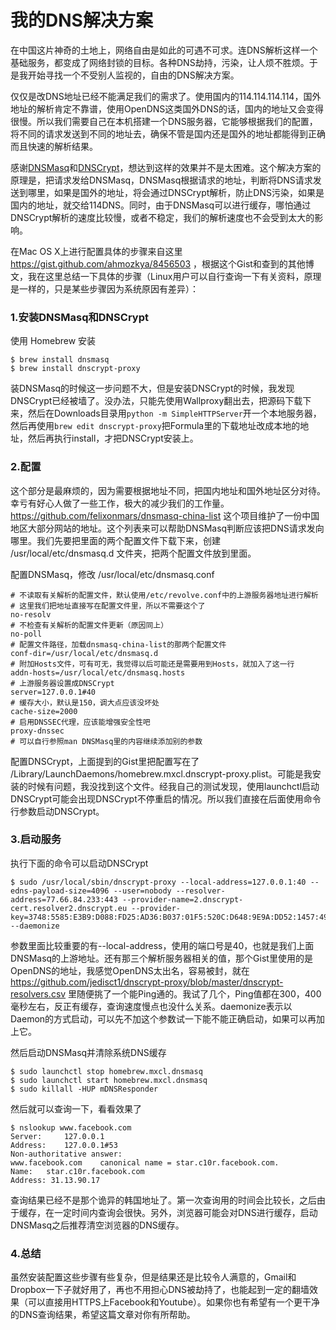 我的DNS解决方案
=============


在中国这片神奇的土地上，网络自由是如此的可遇不可求。连DNS解析这样一个基础服务，都变成了网络封锁的目标。各种DNS劫持，污染，让人烦不胜烦。于是我开始寻找一个不受别人监视的，自由的DNS解决方案。

仅仅是改DNS地址已经不能满足我们的需求了。使用国内的114.114.114.114，国外地址的解析肯定不靠谱，使用OpenDNS这类国外DNS的话，国内的地址又会变得很慢。所以我们需要自己在本机搭建一个DNS服务器，它能够根据我们的配置，将不同的请求发送到不同的地址去，确保不管是国内还是国外的地址都能得到正确而且快速的解析结果。

感谢[DNSMasq](http://www.thekelleys.org.uk/dnsmasq/doc.html)和[DNSCrypt](http://dnscrypt.org/)，想达到这样的效果并不是太困难。这个解决方案的原理是，把请求发给DNSMasq，DNSMasq根据请求的地址，判断将DNS请求发送到哪里，如果是国外的地址，将会通过DNSCrypt解析，防止DNS污染，如果是国内的地址，就交给114DNS。同时，由于DNSMasq可以进行缓存，哪怕通过DNSCrypt解析的速度比较慢，或者不稳定，我们的解析速度也不会受到太大的影响。

在Mac OS X上进行配置具体的步骤来自这里 https://gist.github.com/ahmozkya/8456503 ，根据这个Gist和查到的其他博文，我在这里总结一下具体的步骤（Linux用户可以自行查询一下有关资料，原理是一样的，只是某些步骤因为系统原因有差异）：

### 1.安装DNSMasq和DNSCrypt

使用 Homebrew 安装

```
$ brew install dnsmasq
$ brew install dnscrypt-proxy
```

装DNSMasq的时候这一步问题不大，但是安装DNSCrypt的时候，我发现DNSCrypt已经被墙了。没办法，只能先使用Wallproxy翻出去，把源码下载下来，然后在Downloads目录用```python -m SimpleHTTPServer```开一个本地服务器，然后再使用```brew edit dnscrypt-proxy```把Formula里的下载地址改成本地的地址，然后再执行install，才把DNSCrypt安装上。

### 2.配置

   这个部分是最麻烦的，因为需要根据地址不同，把国内地址和国外地址区分对待。幸亏有好心人做了一些工作，极大的减少我们的工作量。   https://github.com/felixonmars/dnsmasq-china-list 这个项目维护了一份中国地区大部分网站的地址。这个列表来可以帮助DNSMasq判断应该把DNS请求发向哪里。我们先要把里面的两个配置文件下载下来，创建 /usr/local/etc/dnsmasq.d 文件夹，把两个配置文件放到里面。

配置DNSMasq，修改 /usr/local/etc/dnsmasq.conf

```
# 不读取有关解析的配置文件，默认使用/etc/revolve.conf中的上游服务器地址进行解析
# 这里我们把地址直接写在配置文件里，所以不需要这个了
no-resolv
# 不检查有关解析的配置文件更新（原因同上）
no-poll
# 配置文件路径，加载dnsmasq-china-list的那两个配置文件
conf-dir=/usr/local/etc/dnsmasq.d
# 附加Hosts文件，可有可无，我觉得以后可能还是需要用到Hosts，就加入了这一行
addn-hosts=/usr/local/etc/dnsmasq.hosts
# 上游服务器设置成DNSCrypt
server=127.0.0.1#40
# 缓存大小，默认是150，调大点应该没坏处
cache-size=2000
# 启用DNSSEC代理，应该能增强安全性吧
proxy-dnssec
# 可以自行参照man DNSMasq里的内容继续添加别的参数
```

配置DNSCrypt，上面提到的Gist里把配置写在了 /Library/LaunchDaemons/homebrew.mxcl.dnscrypt-proxy.plist。可能是我安装的时候有问题，我没找到这个文件。经我自己的测试发现，使用launchctl启动DNSCrypt可能会出现DNSCrypt不停重启的情况。所以我们直接在后面使用命令行参数启动DNSCrypt。


### 3.启动服务

执行下面的命令可以启动DNSCrypt

```
$ sudo /usr/local/sbin/dnscrypt-proxy --local-address=127.0.0.1:40 --edns-payload-size=4096 --user=nobody --resolver-address=77.66.84.233:443 --provider-name=2.dnscrypt-cert.resolver2.dnscrypt.eu --provider-key=3748:5585:E3B9:D088:FD25:AD36:B037:01F5:520C:D648:9E9A:DD52:1457:4955:9F0A:9955 --daemonize

```

参数里面比较重要的有--local-address，使用的端口号是40，也就是我们上面DNSMasq的上游地址。还有那三个解析服务器相关的值，那个Gist里使用的是OpenDNS的地址，我感觉OpenDNS太出名，容易被封，就在 https://github.com/jedisct1/dnscrypt-proxy/blob/master/dnscrypt-resolvers.csv 里随便挑了一个能Ping通的。我试了几个，Ping值都在300，400毫秒左右，反正有缓存，查询速度慢点也没什么关系。daemonize表示以Daemon的方式启动，可以先不加这个参数试一下能不能正确启动，如果可以再加上它。


然后启动DNSMasq并清除系统DNS缓存

```
$ sudo launchctl stop homebrew.mxcl.dnsmasq
$ sudo launchctl start homebrew.mxcl.dnsmasq
$ sudo killall -HUP mDNSResponder
```

然后就可以查询一下，看看效果了

```
$ nslookup www.facebook.com
Server:		127.0.0.1
Address:	127.0.0.1#53
Non-authoritative answer:
www.facebook.com	canonical name = star.c10r.facebook.com.
Name:	star.c10r.facebook.com
Address: 31.13.90.17
```

查询结果已经不是那个诡异的韩国地址了。第一次查询用的时间会比较长，之后由于缓存，在一定时间内查询会很快。另外，浏览器可能会对DNS进行缓存，启动DNSMasq之后推荐清空浏览器的DNS缓存。

### 4.总结

   虽然安装配置这些步骤有些复杂，但是结果还是比较令人满意的，Gmail和Dropbox一下子就好用了，再也不用担心DNS被劫持了，也能起到一定的翻墙效果（可以直接用HTTPS上Facebook和Youtube）。如果你也有希望有一个更干净的DNS查询结果，希望这篇文章对你有所帮助。
